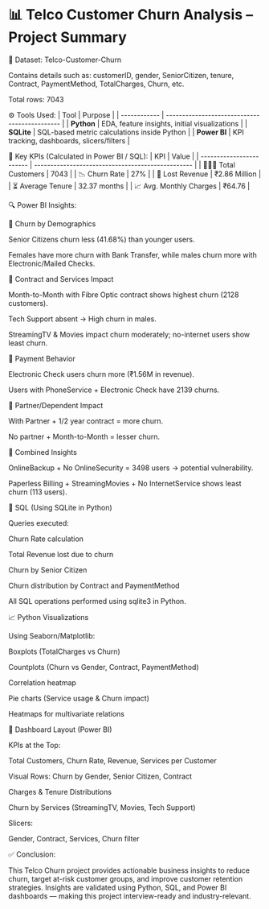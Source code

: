 # 📊 Telco Customer Churn Analysis – Project Summary

📁 Dataset:
Telco-Customer-Churn

Contains details such as: customerID, gender, SeniorCitizen, tenure, Contract, PaymentMethod, TotalCharges, Churn, etc.

Total rows: 7043

⚙️ Tools Used:
| Tool         | Purpose                                       |
| ------------ | --------------------------------------------- |
| **Python**   | EDA, feature insights, initial visualizations |
| **SQLite**   | SQL-based metric calculations inside Python   |
| **Power BI** | KPI tracking, dashboards, slicers/filters     |


📌 Key KPIs (Calculated in Power BI / SQL):
| KPI                      | Value                                             |
| ------------------------ | ------------------------------------------------- |
| 🧑‍🤝‍🧑 Total Customers | 7043                                              |
| 📉 Churn Rate            | 27%                                               |
| 💸 Lost Revenue          | ₹2.86 Million                                     |
| ⏳ Average Tenure         | 32.37 months                                      |
| 📈 Avg. Monthly Charges  | ₹64.76                                            |


🔍 Power BI Insights:

🔹 Churn by Demographics

Senior Citizens churn less (41.68%) than younger users.

Females have more churn with Bank Transfer, while males churn more with Electronic/Mailed Checks.

🔹 Contract and Services Impact

Month-to-Month with Fibre Optic contract shows highest churn (2128 customers).

Tech Support absent → High churn in males.

StreamingTV & Movies impact churn moderately; no-internet users show least churn.

🔹 Payment Behavior

Electronic Check users churn more (₹1.56M in revenue).

Users with PhoneService + Electronic Check have 2139 churns.

🔹 Partner/Dependent Impact

With Partner + 1/2 year contract = more churn.

No partner + Month-to-Month = lesser churn.

🔹 Combined Insights

OnlineBackup + No OnlineSecurity = 3498 users → potential vulnerability.

Paperless Billing + StreamingMovies + No InternetService shows least churn (113 users).

🧮 SQL (Using SQLite in Python)

Queries executed:

Churn Rate calculation

Total Revenue lost due to churn

Churn by Senior Citizen

Churn distribution by Contract and PaymentMethod

All SQL operations performed using sqlite3 in Python.


📈 Python Visualizations

Using Seaborn/Matplotlib:

Boxplots (TotalCharges vs Churn)

Countplots (Churn vs Gender, Contract, PaymentMethod)

Correlation heatmap

Pie charts (Service usage & Churn impact)

Heatmaps for multivariate relations

📌 Dashboard Layout (Power BI)

KPIs at the Top:

Total Customers, Churn Rate, Revenue, Services per Customer

Visual Rows:
Churn by Gender, Senior Citizen, Contract

Charges & Tenure Distributions

Churn by Services (StreamingTV, Movies, Tech Support)

Slicers:

Gender, Contract, Services, Churn filter

✅ Conclusion:

This Telco Churn project provides actionable business insights to reduce churn, target at-risk customer groups, and improve customer retention strategies. Insights are validated using Python, SQL, and Power BI dashboards — making this project interview-ready and industry-relevant.
